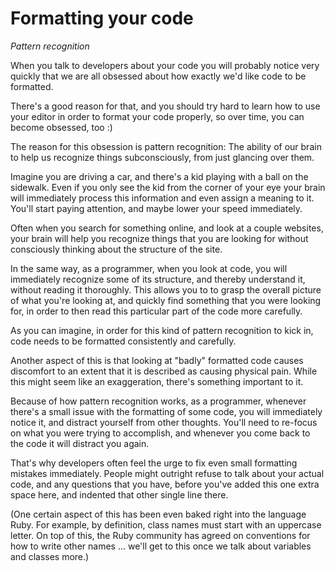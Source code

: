 # Formatting your code

*Pattern recognition*

When you talk to developers about your code you will probably notice very
quickly that we are all obsessed about how exactly we'd like code to be
formatted.

There's a good reason for that, and you should try hard to learn how to use
your editor in order to format your code properly, so over time, you can become
obsessed, too :)

The reason for this obsession is pattern recognition: The ability of our brain
to help us recognize things subconsciously, from just glancing over them.

Imagine you are driving a car, and there's a kid playing with a ball on the
sidewalk. Even if you only see the kid from the corner of your eye your brain
will immediately process this information and even assign a meaning to it.
You'll start paying attention, and maybe lower your speed immediately.

Often when you search for something online, and look at a couple
websites, your brain will help you recognize things that you are looking
for without consciously thinking about the structure of the site.

In the same way, as a programmer, when you look at code, you will immediately
recognize some of its structure, and thereby understand it, without reading it
thoroughly. This allows you to to grasp the overall picture of what you're
looking at, and quickly find something that you were looking for, in order to
then read this particular part of the code more carefully.

As you can imagine, in order for this kind of pattern recognition to kick in,
code needs to be formatted consistently and carefully.

Another aspect of this is that looking at "badly" formatted code causes
discomfort to an extent that it is described as causing physical pain. While
this might seem like an exaggeration, there's something important to it.

Because of how pattern recognition works, as a programmer, whenever there's
a small issue with the formatting of some code, you will immediately notice
it, and distract yourself from other thoughts. You'll need to re-focus on what
you were trying to accomplish, and whenever you come back to the code it will
distract you again.

That's why developers often feel the urge to fix even small formatting
mistakes immediately. People might outright refuse to talk about your actual
code, and any questions that you have, before you've added this one extra space
here, and indented that other single line there.

(One certain aspect of this has been even baked right into the language Ruby.
For example, by definition, class names must start with an uppercase letter.
On top of this, the Ruby community has agreed on conventions for how to
write other names ... we'll get to this once we talk about variables and
classes more.)

